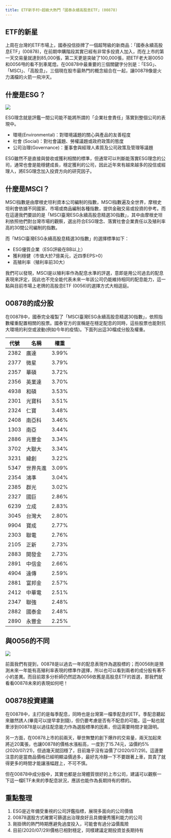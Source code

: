 ```yaml
---
title: ETF新手村─超級大熱門「國泰永續高股息ETF」(00878)
---
```


ETF的新星
------

上周在台灣的ETF市場上，國泰投信掛牌了一個超弩級的新商品：「國泰永續高股息ETF」(00878)，在前期申購階段其實已經有非常多投資人加入，而在上市的第一天交易量就達到85,000張，第二天更是突破了100,000張，把ETF老大哥0050和0056甩的看不到車尾燈。在00878中最重要的三個關鍵字分別是：「ESG」、「MSCI」、「高股息」，三個現在股市最熱門的概念組合在一起，讓00878像是火力滿檔的火箭一飛沖天。

什麼是ESG？
---

![](https://i.imgur.com/Ak3JaCX.png)

ESG理念就是評鑑一間公司能不能將所謂的「企業社會責任」落實到整個公司的表現中。

* 環境(Environmental)：對環境議題的關心與產品的友善程度
* 社會 (Social)：對社會議題、勞權議題或政府政策的態度
* 公司治理(Governance)：董事會與經理人素質及公司政策及管理等議題

ESG雖然不是直接與營收或獲利相關的標準，但通常可以判斷能落實ESG理念的公司，通常也會是能穩健成長，穩定獲利的公司，因此近年來有越來越多的投信或經理人，將ESG理念加入投資方向的研究因子。

什麼是MSCI？
---
MSCI指數是由摩根史坦利資本公司編制的指數，MSCI指數遍及全世界，摩根史坦利會依據不同國家、市場或商品編制各種指數，提供金融交易或投資的參考。而在這邊我們要談的是「MSCI臺灣ESG永續高股息精選30指數」，其中由摩根史坦利依照他們對台灣市場的觀察，選出符合ESG理念、落實社會企業責任以及殖利率高的30間公司編制的指數。

而「MSCI臺灣ESG永續高股息精選30指數」的選擇標準如下：

* ESG優質企業（ESG評級在BB以上）
* 獲利穩健（市值大於7億美元，近四季EPS>0）
* 高殖利率（殖利率前30大）

我們可以發現，MSCI是以殖利率作為配息水準的評選，意即是用公司過去的配息表現來評定，因此也不完全能代表未來一年該公司仍能維持相同的配息能力，這一點與目前市場上老牌的高股息ETF (0056)的選擇方式大相逕庭。

00878的成分股
---
在00878中，國泰完全複製了「MSCI臺灣ESG永續高股息精選30指數」，依照指數權重配置相關的股票。國泰官方的宣稱是在穩定配息的同時，這些股票也能對抗大環境的利空或波動(例如今年的疫情)。下面列出這30檔成分股及權重。

代號|名稱|權重
---|---|---
2382|廣達|3.99%
2377|微星|3.79%
2357|華碩|3.72%
2356|英業達|3.70%
4938|和碩|3.53%
2301|光寶科|3.51%
2324|仁寶|3.48%
2408|南亞科|3.46%
1303|南亞|3.44%
2886|兆豐金|3.34%
3702|大聯大|3.34%
3231|緯創|3.22%
5347|世界先進|3.09%
2354|鴻準|3.04%
2385|群光|3.02%
2327|國巨|2.86%
6239|立成|2.83%
3045|台灣大|2.80%
9904|寶成|2.77%
2303|聯電|2.76%
2105|正新|2.73%
2883|開發金|2.73%
2891|中信金|2.66%
4904|遠傳|2.59%
2881|富邦金|2.57%
2412|中華電|2.51%
2347|聯強|2.48%
2882|國泰金|2.48%
2890|永豐金|2.25%

與0056的不同
---

![](https://i.imgur.com/ZclEUpu.png)

前面我們有提到，00878是以過去一年的配息表現作為選股標的；而0056則是預測未來一年能有高殖利率表現的標準作選擇，所以也可以看到兩者的成分股有著不小的差異。而目前眾多分析師仍然認為0056依舊是高股息ETF的首選，那我們就看看00878未來的表現如何吧！

00878投資建議
---

在00878中，主打的是每季配息，同時也是台灣第一檔季配息的ETF。季配息聽起來雖然誘人(畢竟可以提早拿到錢)，但仍要考慮是否有不配息的可能。這一點也就牽涉到00878是以過往配息能力作為選股標準的因素，但這需要時間才能證明。

另一方面，在00878上市的前兩天，舉世無雙的創下爆炸的交易量，兩天加起來將近20萬張，也讓00878的價格水漲船高，一度到了15.74元，溢價約5%(2020/07/21)，但過幾天就回穩了，目前幾乎沒有溢價了(2020/07/29)。這邊要注意的是當商品價格已經明顯溢價過多，最好先冷靜一下不要跟著上車，買貴了就得更多的時間才能讓漲幅趕上，不可不慎。

但在00878中成分股中，其實也都是台灣體質很好的上市公司，建議可以觀察一下這一檔ETF未來的季配息狀況，應該也能作為長期持有的標的。

重點整理
---

1. ESG是近年備受重視的公司評鑑指標，展現多面向的公司價值
2. 00878選股方式確實可篩選出治理良好且具備優秀獲利能力的公司
3. 剛掛牌的熱門時期應避免過度投入，可能會有過分溢價風險
4. 目前(2020/07/29)價格已相對穩定，同樣建議定期投資並長期持有
